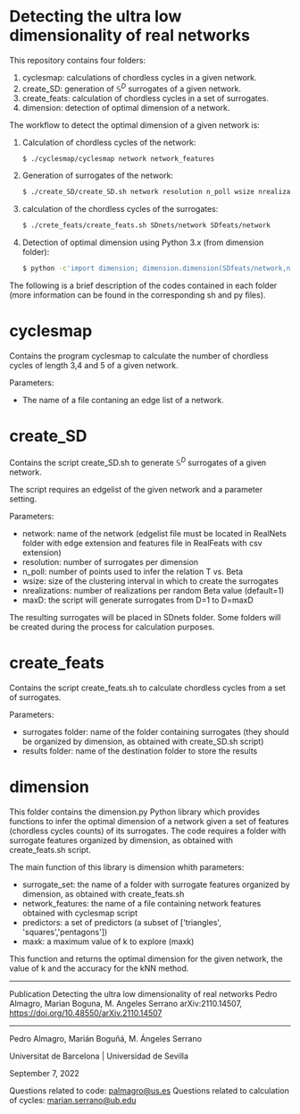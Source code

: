# Detecting the ultra low dimensionality of real networks

This repository contains four folders:

1. cyclesmap: calculations of chordless cycles in a given network.
2. create_SD: generation of $\mathbb{S}^D$ surrogates of a given network.
3. create_feats: calculation of chordless cycles in a set of surrogates.
4. dimension: detection of optimal dimension of a network. 

The workflow to detect the optimal dimension of a given network is:

1. Calculation of chordless cycles of the network:
    ```sh
    $ ./cyclesmap/cyclesmap network network_features 
    ```
2. Generation of surrogates of the network:
    ```sh
    $ ./create_SD/create_SD.sh network resolution n_poll wsize nrealizations maxD
    ```
3. calculation of the chordless cycles of the surrogates:
    ```sh
    $ ./crete_feats/create_feats.sh SDnets/network SDfeats/network
    ```
4. Detection of optimal dimension using Python 3.x (from dimension folder):
    ```sh
    $ python -c'import dimension; dimension.dimension(SDfeats/network,network_features,["triangles", "squares","pentagons"],maxk)'
    ```
    
The following is a brief description of the codes contained in each folder (more information can be found in the corresponding sh and py files).

# cyclesmap

Contains the program cyclesmap to calculate the number of chordless cycles of length 3,4 and 5 of a given network. 

Parameters:

- The name of a file contaning an edge list of a network.

# create_SD

Contains the script create_SD.sh to generate $\mathbb{S}^D$  surrogates of a given network. 

The script requires an edgelist of the given network and a parameter setting.

Parameters:

- network: name of the network (edgelist file must be located in RealNets folder with edge extension and features file in RealFeats with csv extension)
- resolution: number of surrogates per dimension
- n_poll: number of points used to infer the relation T vs. Beta
- wsize: size of the clustering interval in which to create the surrogates
- nrealizations: number of realizations per random Beta value (default=1)  
- maxD: the script will generate surrogates from D=1 to D=maxD

The resulting surrogates will be placed in SDnets folder. Some folders will be created during the process for calculation purposes.

# create_feats 

Contains the script create_feats.sh to calculate chordless cycles from a set of surrogates.

Parameters:

- surrogates folder: name of the folder containing surrogates (they should be organized by dimension, as obtained with create_SD.sh script)
- results folder: name of the destination folder to store the results

# dimension

This folder contains the dimension.py Python library which provides functions to infer the optimal dimension of a network given a set of features (chordless cycles counts) of its surrogates.  The code requires a folder with surrogate features organized by dimension, as obtained with create_feats.sh script. 

The main function of this library is dimension whith parameters:

- surrogate_set: the name of a folder with surrogate features organized by dimension, as obtained with create_feats.sh
- network_features: the name of a file containing network features obtained with cyclesmap script
- predictors: a set of predictors (a subset of ['triangles', 'squares','pentagons']) 
- maxk: a maximum value of k to explore (maxk) 

This function and returns the optimal dimension for the given network, the value of k and the accuracy for the kNN method. 

----------------------------------------------------

Publication
Detecting the ultra low dimensionality of real networks
Pedro Almagro, Marian Boguna, M. Angeles Serrano
arXiv:2110.14507,  	
https://doi.org/10.48550/arXiv.2110.14507

----------------------------------------------------

Pedro Almagro, Marián Boguñá, M. Ángeles Serrano

Universitat de Barcelona | Universidad de Sevilla

September 7, 2022

Questions related to code: palmagro@us.es
Questions related to calculation of cycles: marian.serrano@ub.edu




